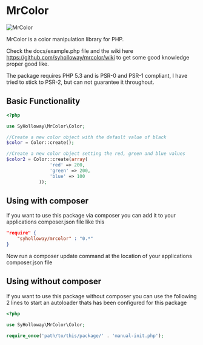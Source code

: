 # MrColor #

![MrColor](https://raw.github.com/syholloway/mrcolor/7b9c9de839453581f9707752076cd3e4cd63a962/docs/logo.png)

MrColor is a color manipulation library for PHP.

Check the docs/example.php file and the wiki here https://github.com/syholloway/mrcolor/wiki to get some good knowledge proper good like.

The package requires PHP 5.3 and is PSR-0 and PSR-1 compliant, I have tried to stick to PSR-2, but can not guarantee it throughout.

Basic Functionality
-------------------

``` php
<?php

use SyHolloway\MrColor\Color;

//Create a new color object with the default value of black
$color = Color::create();

//Create a new color object setting the red, green and blue values
$color2 = Color::create(array(
			    'red' => 200,
			    'green' => 200,
			    'blue' => 100
			));
```

Using with composer
---------------------------------------------

If you want to use this package via composer you can add it to your applications composer.json file like this

``` json
"require" {
	"syholloway/mrcolor" : "0.*"
}
```

Now run a composer update command at the location of your applications composer.json file

Using without composer
---------------------------------------------

If you want to use this package without composer you can use the following 2 lines to start an autoloader thats has been configured for this package

``` php
<?php

use SyHolloway\MrColor\Color;

require_once('path/to/this/package/' . 'manual-init.php');
```

